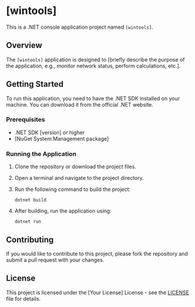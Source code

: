 # [wintools]

This is a .NET console application project named `[wintools]`. 

## Overview

The `[wintools]` application is designed to [briefly describe the purpose of the application, e.g., monitor network status, perform calculations, etc.]. 

## Getting Started

To run this application, you need to have the .NET SDK installed on your machine. You can download it from the official .NET website.

### Prerequisites

- .NET SDK [version] or higher
- [NuGet System.Management package]

### Running the Application

1. Clone the repository or download the project files.
2. Open a terminal and navigate to the project directory.
3. Run the following command to build the project:

   ```
   dotnet build
   ```

4. After building, run the application using:

   ```
   dotnet run
   ```

## Contributing

If you would like to contribute to this project, please fork the repository and submit a pull request with your changes.

## License

This project is licensed under the [Your License] License - see the [LICENSE](LICENSE) file for details.